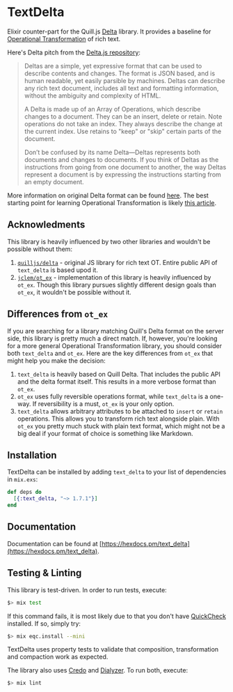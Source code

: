 # TextDelta

Elixir counter-part for the Quill.js [Delta](https://quilljs.com/docs/delta/)
library. It provides a baseline for [Operational
Transformation](https://en.wikipedia.org/wiki/Operational_transformation) of
rich text.

Here's Delta pitch from the [Delta.js repository](https://github.com/quilljs/delta):

> Deltas are a simple, yet expressive format that can be used to describe contents and changes. The format is JSON based, and is human readable, yet easily parsible by machines. Deltas can describe any rich text document, includes all text and formatting information, without the ambiguity and complexity of HTML.
>
> A Delta is made up of an Array of Operations, which describe changes to a document. They can be an insert, delete or retain. Note operations do not take an index. They always describe the change at the current index. Use retains to "keep" or "skip" certain parts of the document.
>
> Don’t be confused by its name Delta—Deltas represents both documents and changes to documents. If you think of Deltas as the instructions from going from one document to another, the way Deltas represent a document is by expressing the instructions starting from an empty document.

More information on original Delta format can be found
[here](https://quilljs.com/docs/delta/). The best starting point for learning
Operational Transformation is likely [this
article](http://www.codecommit.com/blog/java/understanding-and-applying-operational-transformation).

## Acknowledments

This library is heavily influenced by two other libraries and wouldn't be
possible without them:

1. [`quilljs/delta`](https://github.com/quilljs/delta) - original JS library for
   rich text OT. Entire public API of `text_delta` is based upod it.
2. [`jclem/ot_ex`](https://github.com/jclem/ot_ex) - implementation of this
   library is heavily influenced by `ot_ex`. Though this library pursues
   slightly different design goals than `ot_ex`, it wouldn't be possible without
   it.

## Differences from `ot_ex`

If you are searching for a library matching Quill's Delta format on the server
side, this library is pretty much a direct match. If, however, you're looking
for a more general Operational Transformation library, you should
consider both `text_delta` and `ot_ex`. Here are the key differences from
`ot_ex` that might help you make the decision:

1. `text_delta` is heavily based on Quill Delta. That includes the public API
    and the delta format itself. This results in a more verbose format than
    `ot_ex`.
2. `ot_ex` uses fully reversible operations format, while `text_delta` is a
   one-way. If reversibility is a must, `ot_ex` is your only option.
3. `text_delta` allows arbitrary attributes to be attached to `insert` or
   `retain` operations. This allows you to transform rich text alongside plain.
   With `ot_ex` you pretty much stuck with plain text format, which might not be
   a big deal if your format of choice is something like Markdown.

## Installation

TextDelta can be installed by adding `text_delta` to your list of dependencies
in `mix.exs`:

```elixir
def deps do
  [{:text_delta, "~> 1.7.1"}]
end
```

## Documentation

Documentation can be found at [https://hexdocs.pm/text_delta](https://hexdocs.pm/text_delta).

## Testing & Linting

This library is test-driven. In order to run tests, execute:

```bash
$> mix test
```

If this command fails, it is most likely due to that you don't have
[QuickCheck](http://www.quviq.com/downloads/) installed. If so, simply try:

```bash
$> mix eqc.install --mini
```

TextDelta uses property tests to validate that composition, transformation and
compaction work as expected.

The library also uses [Credo](http://credo-ci.org) and
[Dialyzer](http://erlang.org/doc/man/dialyzer.html). To run both, execute:

```bash
$> mix lint
```
